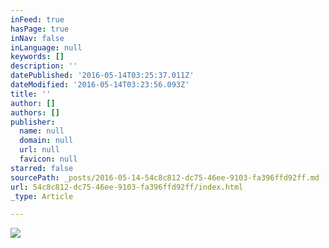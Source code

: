 ```yaml
---
inFeed: true
hasPage: true
inNav: false
inLanguage: null
keywords: []
description: ''
datePublished: '2016-05-14T03:25:37.011Z'
dateModified: '2016-05-14T03:23:56.093Z'
title: ''
author: []
authors: []
publisher:
  name: null
  domain: null
  url: null
  favicon: null
starred: false
sourcePath: _posts/2016-05-14-54c8c812-dc75-46ee-9103-fa396ffd92ff.md
url: 54c8c812-dc75-46ee-9103-fa396ffd92ff/index.html
_type: Article

---
```

![](https://the-grid-user-content.s3-us-west-2.amazonaws.com/e81449f8-2407-4d4e-bc05-6f872bf80ac7.jpg)